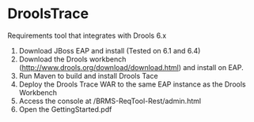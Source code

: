# DroolsTrace
Requirements tool that integrates with Drools 6.x

1. Download JBoss EAP and install (Tested on 6.1 and 6.4)
2. Download the Drools workbench (http://www.drools.org/download/download.html) and install on EAP.
3. Run Maven to build and install Drools Tace
4. Deploy the Drools Trace WAR to the same EAP instance as the Drools Workbench
5. Access the console at /BRMS-ReqTool-Rest/admin.html
6. Open the GettingStarted.pdf
